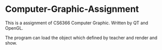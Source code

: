# Computer-Graphic-Assignment
This is a assignment of CS6366 Computer Graphic.
Written by QT and OpenGL.

The program can load the object which defined by teacher and render and show.

